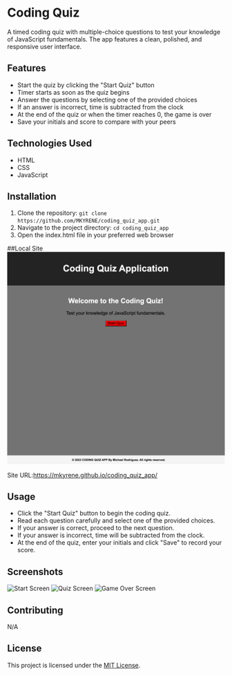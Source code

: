 # Coding Quiz

A timed coding quiz with multiple-choice questions to test your knowledge of JavaScript fundamentals. The app features a clean, polished, and responsive user interface.

## Features

- Start the quiz by clicking the "Start Quiz" button
- Timer starts as soon as the quiz begins
- Answer the questions by selecting one of the provided choices
- If an answer is incorrect, time is subtracted from the clock
- At the end of the quiz or when the timer reaches 0, the game is over
- Save your initials and score to compare with your peers

## Technologies Used

- HTML
- CSS
- JavaScript

## Installation

1. Clone the repository: `git clone https://github.com/MKYRENE/coding_quiz_app.git`
2. Navigate to the project directory: `cd coding_quiz_app`
3. Open the index.html file in your preferred web browser

##Local Site 
![website screenshot](/Assets/Screenshot%202023-06-09%20at%2011.59.25%20PM.png)


Site URL:https://mkyrene.github.io/coding_quiz_app/

## Usage

- Click the "Start Quiz" button to begin the coding quiz.
- Read each question carefully and select one of the provided choices.
- If your answer is correct, proceed to the next question.
- If your answer is incorrect, time will be subtracted from the clock.
- At the end of the quiz, enter your initials and click "Save" to record your score.

## Screenshots

![Start Screen](screenshots/start-screen.png)
![Quiz Screen](screenshots/quiz-screen.png)
![Game Over Screen](screenshots/game-over-screen.png)

## Contributing
N/A

## License

This project is licensed under the [MIT License](LICENSE).



